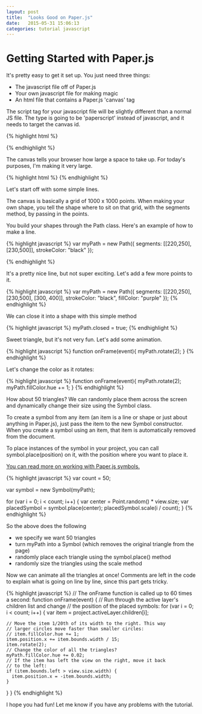 ```yaml
---
layout: post
title:  "Looks Good on Paper.js"
date:   2015-05-31 15:06:13
categories: tutorial javascript
---
```


# Getting Started with Paper.js

It's pretty easy to get it set up. You just need three things:
  * The javascript file off of Paper.js
  * Your own javascript file for making magic
  * An html file that contains a Paper.js 'canvas' tag

The script tag for your javascript file will be slightly different than a normal JS file. The type is going to be 'paperscript' instead of javascript, and it needs to target the canvas id.

{% highlight html %}
<script type="text/paperscript" canvas="drawing" src="js/my-paper.js"></script>
{% endhighlight %}

The canvas tells your browser how large a space to take up. For today's purposes, I'm making it very large.

{% highlight html %}
<canvas id="drawing" style="width:1000px; height: 1000px"></canvas>
{% endhighlight %}

Let's start off with some simple lines.

The canvas is basically a grid of 1000 x 1000 points. When making your own shape, you tell the shape where to sit on that grid, with the segments method, by passing in the points.

You build your shapes through the Path class.
Here's an example of how to make a line.

{% highlight javascript %}
var myPath = new Path({
  segments: [[220,250], [230,500]],
  strokeColor: "black"
});

{% endhighlight %}

It's a pretty nice line, but not super exciting. Let's add a few more points to it.

{% highlight javascript %}
var myPath = new Path({
  segments: [[220,250], [230,500], [300, 400]],
  strokeColor: "black",
  fillColor: "purple"
});
{% endhighlight %}

We can close it into a shape with this simple method

{% highlight javascript %}
myPath.closed = true;
{% endhighlight %}

Sweet triangle, but it's not very fun. Let's add some animation.

{% highlight javascript %}
function onFrame(event){
  myPath.rotate(2);
}
{% endhighlight %}

Let's change the color as it rotates:

{% highlight javascript %}
function onFrame(event){
  myPath.rotate(2);
  myPath.fillColor.hue += 1;
}
{% endhighlight %}

How about 50 triangles? We can randomly place them across the screen and dynamically change their size using the Symbol class.

To create a symbol from any item (an item is a line or shape or just about anything in Paper.js), just pass the item to the new Symbol constructor. When you create a symbol using an item, that item is automatically removed from the document.

To place instances of the symbol in your project, you can call symbol.place(position) on it, with the position where you want to place it.

[You can read more on working with Paper.js symbols.](http://paperjs.org/tutorials/project-items/working-with-symbols/)

{% highlight javascript %}
var count = 50;

var symbol = new Symbol(myPath);

for (var i = 0; i < count; i++) {
  var center = Point.random() * view.size;
  var placedSymbol = symbol.place(center);
  placedSymbol.scale(i / count);
}
{% endhighlight %}

So the above does the following
  * we specify we want 50 triangles
  * turn myPath into a Symbol (which removes the original triangle from the page)
  * randomly place each triangle using the symbol.place() method
  * randomly size the triangles using the scale method

Now we can animate all the triangles at once! Comments are left in the code to explain what is going on line by line, since this part gets tricky.

{% highlight javascript %}
// The onFrame function is called up to 60 times a second:
function onFrame(event) {
  // Run through the active layer's children list and change
  // the position of the placed symbols:
  for (var i = 0; i < count; i++) {
    var item = project.activeLayer.children[i];

    // Move the item 1/20th of its width to the right. This way
    // larger circles move faster than smaller circles:
    // item.fillColor.hue += 1;
    item.position.x += item.bounds.width / 15;
    item.rotate(2);
    // Change the color of all the triangles?
    myPath.fillColor.hue += 0.02;
    // If the item has left the view on the right, move it back
    // to the left:
    if (item.bounds.left > view.size.width) {
      item.position.x = -item.bounds.width;
    }
  }
}
{% endhighlight %}

I hope you had fun! Let me know if you have any problems with the tutorial.
